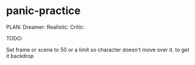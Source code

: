 # panic-practice
PLAN:
Dreamer:
Realistic:
Critic:




TODO:

Set frame or scene to 50 or a limit so character doesn't move over it. 
 to get it backdrop



